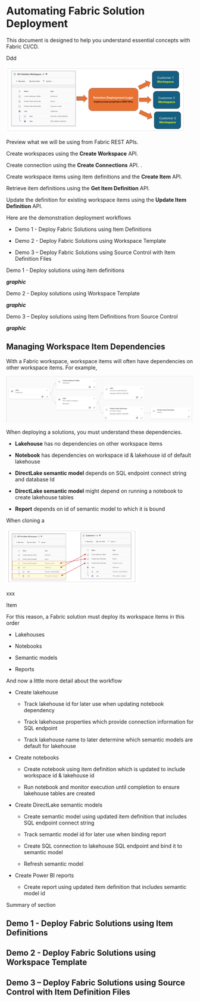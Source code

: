 # Automating Fabric Solution Deployment

This document is designed to help you understand essential concepts with
Fabric CI/CD.

Ddd

<img src="./images/AutomatingFabricSolutionDeployment/media/image1.png"
style="width:5.02594in;height:1.84277in" />

Preview what we will be using from Fabric REST APIs.

Create workspaces using the **Create Workspace** API.

Create connection using the **Create Connections** API. .

Create workspace items using item definitions and the **Create Item**
API.

Retrieve item definitions using the **Get Item Definition** API.

Update the definition for existing workspace items using the **Update
Item Definition** API.

Here are the demonstration deployment workflows

- Demo 1 - Deploy Fabric Solutions using Item Definitions

- Demo 2 - Deploy Fabric Solutions using Workspace Template

- Demo 3 – Deploy Fabric Solutions using Source Control with Item
  Definition Files

Demo 1 - Deploy solutions using item definitions

***graphic***

Demo 2 - Deploy solutions using Workspace Template

***graphic***

Demo 3 – Deploy solutions using Item Definitions from Source Control

***graphic***

## Managing Workspace Item Dependencies

With a Fabric workspace, workspace items will often have dependencies on
other workspace items. For example,

<img src="./images/AutomatingFabricSolutionDeployment/media/image2.png"
style="width:5.33766in;height:1.30575in"
alt="A screenshot of a computer AI-generated content may be incorrect." />

When deploying a solutions, you must understand these dependencies.

- **Lakehouse** has no dependencies on other workspace items

- **Notebook** has dependencies on workspace id & lakehouse id of
  default lakehouse

- **DirectLake semantic model** depends on SQL endpoint connect string
  and database Id

- **DirectLake semantic model** might depend on running a notebook to
  create lakehouse tables

- **Report** depends on id of semantic model to which it is bound

When cloning a

<img src="./images/AutomatingFabricSolutionDeployment/media/image3.png"
style="width:3.69182in;height:1.5379in" />

xxx

Item

For this reason, a Fabric solution must deploy its workspace items in
this order

- Lakehouses

- Notebooks

- Semantic models

- Reports

And now a little more detail about the workflow

- Create lakehouse

  - Track lakehouse id for later use when updating notebook dependency

  - Track lakehouse properties which provide connection information for
    SQL endpoint

  - Track lakehouse name to later determine which semantic models are
    default for lakehouse

- Create notebooks

  - Create notebook using item definition which is updated to include
    workspace id & lakehouse id

  - Run notebook and monitor execution until completion to ensure
    lakehouse tables are created

- Create DirectLake semantic models

  - Create semantic model using updated item definition that includes
    SQL endpoint connect string

  - Track semantic model id for later use when binding report

  - Create SQL connection to lakehouse SQL endpoint and bind it to
    semantic model

  - Refresh semantic model

- Create Power BI reports

  - Create report using updated item definition that includes semantic
    model id

Summary of section

## Demo 1 - Deploy Fabric Solutions using Item Definitions

## Demo 2 - Deploy Fabric Solutions using Workspace Template

## Demo 3 – Deploy Fabric Solutions using Source Control with Item Definition Files
